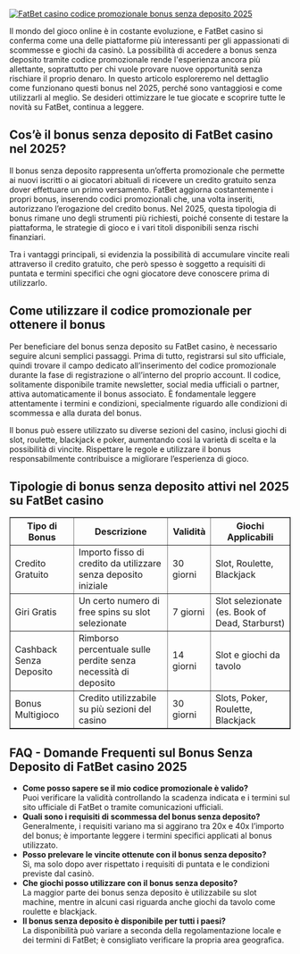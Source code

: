 [![FatBet casino codice promozionale bonus senza deposito 2025](https://123-caf.pages.dev/gitsignup.png)](https://vrmoo.ru/Bt82HjjY)

<div>     <p>Il mondo del gioco online è in costante evoluzione, e FatBet casino si conferma come una delle piattaforme più interessanti per gli appassionati di scommesse e giochi da casinò. La possibilità di accedere a bonus senza deposito tramite codice promozionale rende l'esperienza ancora più allettante, soprattutto per chi vuole provare nuove opportunità senza rischiare il proprio denaro. In questo articolo esploreremo nel dettaglio come funzionano questi bonus nel 2025, perché sono vantaggiosi e come utilizzarli al meglio. Se desideri ottimizzare le tue giocate e scoprire tutte le novità su FatBet, continua a leggere.</p>      <h2>Cos’è il bonus senza deposito di FatBet casino nel 2025?</h2>   <p>Il bonus senza deposito rappresenta un’offerta promozionale che permette ai nuovi iscritti o ai giocatori abituali di ricevere un credito gratuito senza dover effettuare un primo versamento. FatBet aggiorna costantemente i propri bonus, inserendo codici promozionali che, una volta inseriti, autorizzano l’erogazione del credito bonus. Nel 2025, questa tipologia di bonus rimane uno degli strumenti più richiesti, poiché consente di testare la piattaforma, le strategie di gioco e i vari titoli disponibili senza rischi finanziari.</p>    <p>Tra i vantaggi principali, si evidenzia la possibilità di accumulare vincite reali attraverso il credito gratuito, che però spesso è soggetto a requisiti di puntata e termini specifici che ogni giocatore deve conoscere prima di utilizzarlo.</p>    <h2>Come utilizzare il codice promozionale per ottenere il bonus</h2>   <p>Per beneficiare del bonus senza deposito su FatBet casino, è necessario seguire alcuni semplici passaggi. Prima di tutto, registrarsi sul sito ufficiale, quindi trovare il campo dedicato all’inserimento del codice promozionale durante la fase di registrazione o all’interno del proprio account. Il codice, solitamente disponibile tramite newsletter, social media ufficiali o partner, attiva automaticamente il bonus associato. È fondamentale leggere attentamente i termini e condizioni, specialmente riguardo alle condizioni di scommessa e alla durata del bonus.</p>    <p>Il bonus può essere utilizzato su diverse sezioni del casino, inclusi giochi di slot, roulette, blackjack e poker, aumentando così la varietà di scelta e la possibilità di vincite. Rispettare le regole e utilizzare il bonus responsabilmente contribuisce a migliorare l’esperienza di gioco.</p>    <h2>Tipologie di bonus senza deposito attivi nel 2025 su FatBet casino</h2>   <table border="1" cellpadding="8" cellspacing="0" style="border-collapse: collapse; width: 100%;">     <thead>       <tr>         <th>Tipo di Bonus</th>         <th>Descrizione</th>         <th>Validità</th>         <th>Giochi Applicabili</th>       </tr>     </thead>     <tbody>       <tr>         <td>Credito Gratuito</td>         <td>Importo fisso di credito da utilizzare senza deposito iniziale</td>         <td>30 giorni</td>         <td>Slot, Roulette, Blackjack</td>       </tr>       <tr>         <td>Giri Gratis</td>         <td>Un certo numero di free spins su slot selezionate</td>         <td>7 giorni</td>         <td>Slot selezionate (es. Book of Dead, Starburst)</td>       </tr>       <tr>         <td>Cashback Senza Deposito</td>         <td>Rimborso percentuale sulle perdite senza necessità di deposito</td>         <td>14 giorni</td>         <td>Slot e giochi da tavolo</td>       </tr>       <tr>         <td>Bonus Multigioco</td>         <td>Credito utilizzabile su più sezioni del casino</td>         <td>30 giorni</td>         <td>Slots, Poker, Roulette, Blackjack</td>       </tr>     </tbody>   </table>    <h2>FAQ - Domande Frequenti sul Bonus Senza Deposito di FatBet casino 2025</h2>   <ul>     <li><strong>Come posso sapere se il mio codice promozionale è valido?</strong><br>Puoi verificare la validità controllando la scadenza indicata e i termini sul sito ufficiale di FatBet o tramite comunicazioni ufficiali.</li>      <li><strong>Quali sono i requisiti di scommessa del bonus senza deposito?</strong><br>Generalmente, i requisiti variano ma si aggirano tra 20x e 40x l’importo del bonus; è importante leggere i termini specifici applicati al bonus utilizzato.</li>      <li><strong>Posso prelevare le vincite ottenute con il bonus senza deposito?</strong><br>Sì, ma solo dopo aver rispettato i requisiti di puntata e le condizioni previste dal casinò.</li>      <li><strong>Che giochi posso utilizzare con il bonus senza deposito?</strong><br>La maggior parte dei bonus senza deposito è utilizzabile su slot machine, mentre in alcuni casi riguarda anche giochi da tavolo come roulette e blackjack.</li>      <li><strong>Il bonus senza deposito è disponibile per tutti i paesi?</strong><br>La disponibilità può variare a seconda della regolamentazione locale e dei termini di FatBet; è consigliato verificare la propria area geografica.</li>   </ul> </div>